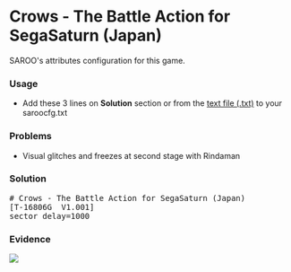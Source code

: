 # Crows - The Battle Action for SegaSaturn (Japan)

SAROO's attributes configuration for this game.

### Usage

- Add these 3 lines on **Solution** section or from the [text file (.txt)](./config.txt) to your saroocfg.txt

### Problems

- Visual glitches and freezes at second stage with Rindaman

### Solution

<pre># Crows - The Battle Action for SegaSaturn (Japan)
[T-16806G  V1.001]
sector_delay=1000</pre>

### Evidence

[![](https://img.youtube.com/vi/bKRZocULtmM/0.jpg)](https://youtu.be/bKRZocULtmM)
